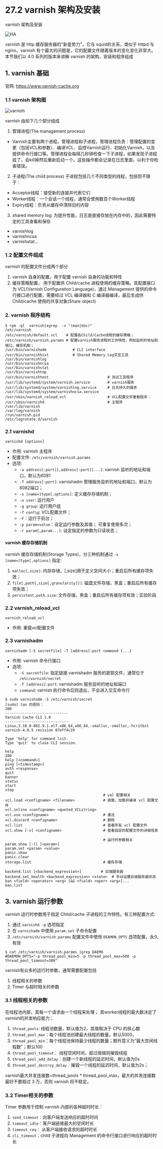# 27.2 varnish 架构及安装


varnish 架构及安装

![HA](/images/linux_mt/linux_cache.jpg)
<!-- more -->

varnish 是 http 缓存服务器的"新星势力"，它与 squid的关系，类似于 httpd 与 nginx。varnish 有个最大的问题是，它的配置文件随着版本的变化变化非常大。本节我们以 4.0 系列的版本来讲解 varnish 的架构，安装和程序组成


## 1. varnish 基础
官网: https://www.varnish-cache.org

### 1.1 varnish 架构图
![varnish](/images/linux_mt/varnish_frame2.png)

varnish 由如下几个部分组成
1. 管理进程(The management process)
  - Varnish主要有两个进程，管理进程和子进程，管理进程负责：管理配置的变更（包括VCL和参数）、编译VCL、监控Varnish运行、初始化Varnish，以及提供命令行接口等。管理进程会每隔几秒钟检查一下子进程，如果发现子进程挂了，会kill掉然后重新启动一个。这些操作都会记录在日志里面，以利于你检查错误。
2. 子进程(The child process) 子进程包括几个不同类型的线程，包括但不限于：
  - Acceptor线程：接受新的连接并代表它们
  - Worker线程：一个会话一个线程，通常会使用数百个Worker线程
  - Expiry线程：负责从缓存中清除旧的内容
3. shared memory log: 为提升性能，日志是直接存放在内存中的，因此需要特定的工具查看和保存
  - varnishlog
  - varnishncsa
  - varnishstat...

### 1.2 配置文件组成
varnish 的配置文件分成两个部分
1. varnish 自身的配置，用于配置 varnish 自身的功能和特性  
2. 缓存策略配置， 用于配置供 Child/cache 进程使用的缓存策略。其配置接口为 VCL(Varnish Configuration Language)，通过 Management 提供的命令行接口进行配置，需要经过 VCL 编译器和 C 编译器编译，最后生成供  Child/cache 使用的共享对象(Share object)

### 2. varnish 程序结构
```
$ rpm -ql  varnish|egrep  -v "(man|doc)"
/etc/varnish
/etc/varnish/default.vcl    # 配置各Child/Cache线程的缓存策略；
/etc/varnish/varnish.params # 配置varnish服务进程的工作特性，例如监听的地址和端口，缓存机制；
/usr/bin/varnishadm            # CLI interface
/usr/bin/varnishhist           # Shared Memory Log交互工具
/usr/bin/varnishlog
/usr/bin/varnishncsa
/usr/bin/varnishstat
/usr/bin/varnishtop
/usr/bin/varnishtest                           # 测试工具程序
/usr/lib/systemd/system/varnish.service        # varnish服务
/usr/lib/systemd/system/varnishlog.service     # 日志持久的服务
/usr/lib/systemd/system/varnishncsa.service
/usr/sbin/varnish_reload_vcl                   # VCL配置文件重载程序：
/usr/sbin/varnishd                             # 主程序
/var/lib/varnish
/var/log/varnish
/run/varnish.pid
/etc/logrotate.d/varnish
```

### 2.1 varnishd
`varnishd [options]`
- 作用: varnish 主程序
- 配置文件: `/etc/varnish/varnish.params`
- 选项:
    - `-a address[:port][,address[:port][...]`: varnish 监听的地址和端口，默认为6081
    - `-T address[:port]`: varnishadm 管理服务监听的地址和端口，默认为6082端口；
    - `-s [name=]type[,options]`: 定义缓存存储机制；
    - `-u user`: 运行用户
    - `-g group`: 运行用户组
    - `-f config`: VCL配置文件；
    - `-F`：运行于前台；
    - `-p param=value`：设定运行参数及其值； 可重复使用多次；
    - `-r param[,param...]`: 设定指定的参数为只读状态；

#### varnish 缓存存储机制
varnish 缓存存储机制(Storage Types)，分三种机制通过 `-s [name=]type[,options]` 指定:
1. `malloc[,size]`: 内存存储，[,size]用于定义空间大小；重启后所有缓存项失效；
2. `file[,path[,size[,granularity]]]`: 磁盘文件存储，黑盒；重启后所有缓存项失效；
3. `persistent,path,size`: 文件存储，黑盒；重启后所有缓存项有效；实验阶段

### 2.2 varnish_reload_vcl
`varnish_reload_vcl`
- 作用: 重载vcl配置文件

### 2.3 varnishadm
`varnishadm [-S secretfile] -T [address]:port command [...]`
- 作用: varnish 命令行接口
- 选项:
  - `-S secretfile`: 指定链接 varnishadm 服务的密钥文件，通常位于 `/etc/varnish/secret`
  - `-T [address]:port`: varnishadm 服务监听的地址和端口
  - `command`: varnish 执行命令后则退出，不会进入交互命令行

```
$ sudo varnishadm -S /etc/varnish/secret
[sudo] tao 的密码：
200        
-----------------------------
Varnish Cache CLI 1.0
-----------------------------
Linux,3.10.0-862.9.1.el7.x86_64,x86_64,-smalloc,-smalloc,-hcritbit
varnish-4.0.5 revision 07eff4c29

Type 'help' for command list.
Type 'quit' to close CLI session.

help
200        
help [<command>]
ping [<timestamp>]
auth <response>
quit
banner
status
start
stop                   
                                             # val 配置相关
vcl.load <configname> <filename>             # 装载，加载并编译 vcl 配置文件
vcl.inline <configname> <quoted_VCLstring>
vcl.use <configname>                         # 激活
vcl.discard <configname>                     # 删除
vcl.list                                     # 查看所有 vcl 配置文件
vcl.show [-v] <configname>                   # 查看指定的配置文件的详细信息

                                             # 运行时参数相关
param.show [-l] [<param>]
param.set <param> <value>
panic.show
panic.clear
storage.list                                 # 缓存存储

backend.list [<backend_expression>]         # 后端服务器
backend.set_health <backend_expression> <state>  # 手动设置后端服务器状态
ban <field> <operator> <arg> [&& <field> <oper> <arg>]...
ban.list
```

## 3. varnish 运行参数
varnish 运行时参数用于指定 Child/cache 子进程的工作特性。有三种配置方式:
1. 通过 `varnishd -p` 选项指定
2. 在 `varnishadm` 中使用 `param.set` 子命令配置
3. `/etc/varnish/varnish.params` 配置文件中使用 `DEAMON_OPTS` 选项配置，永久有效

```
$ cat /etc/varnish/varnish.params |grep DAEMO
#DAEMON_OPTS="-p thread_pool_min=5 -p thread_pool_max=500 -p thread_pool_timeout=300"
```

varnish有众多的运行时参数，通常需要配置包括
1. 线程相关的参数
2. Timer 与超时相关的参数

### 3.1 线程相关的参数
在线程池内部，其每一个请求由一个线程来处理； 其worker线程的最大数决定了varnish的并发响应能力；
1. `thread_pools`: 线程池数量，默认值为2，其值取决于 CPU 的核心数
2. `thread_pool_max`：每个线程池创建最大线程的数量，默认5000，
3. `thread_pool_min`：每个线程池保持最少线程的数量；额外意义为“最大空闲线程数”；默认100
4. `thread_pool_timeout`： 线程空闲时间，超过阈值则摧毁线程
5. `thread_pool_add_delay`：创建一个新线程的延迟时间，默认值为0s
6. `thread_pool_destroy_delay`：摧毁一个线程的延迟时间，默认值为2s；

varnish最大并发连接数=thread_pools * thread_pool_max，最大的并发连接数最好不要超过 3 万，否则 varnish 将不稳定。

### 3.2 Timer相关的参数
Timer 参数用于控制 varnish 内部的各种超时时长：
1. `send_timeout`：向客户端发送响应的超时时间
2. `timeout_idle`：客户端链接最大的空闲时长
3. `timeout_req`： 从客户端接收请求的超时时长
4. `cli_timeout`：child 子进程向 Management 的命令行接口进行响应的超时时长

